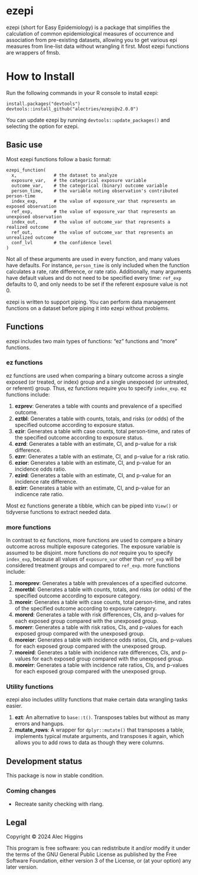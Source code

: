 
<!-- README.md is generated from README.Rmd. Please edit that file -->

# ezepi

ezepi (short for Easy Epidemiology) is a package that simplifies the
calculation of common epidemiological measures of occurrence and
association from pre-existing datasets, allowing you to get various epi
measures from line-list data without wrangling it first. Most ezepi
functions are wrappers of fmsb.

# How to Install

Run the following commands in your R console to install ezepi:

    install.packages("devtools")
    devtools::install_github("alectries/ezepi@v2.0.0")

You can update ezepi by running `devtools::update_packages()` and
selecting the option for ezepi.

## Basic use

Most ezepi functions follow a basic format:

    ezepi_function(
      x,              # the dataset to analyze
      exposure_var,   # the categorical exposure variable
      outcome_var,    # the categorical (binary) outcome variable
      person_time,    # the variable noting observation's contributed person-time
      index_exp,      # the value of exposure_var that represents an exposed observation
      ref_exp,        # the value of exposure_var that represents an unexposed observation
      index_out,      # the value of outcome_var that represents a realized outcome
      ref_out,        # the value of outcome_var that represents an unrealized outcome
      conf_lvl        # the confidence level
    )

Not all of these arguments are used in every function, and many values
have defaults. For instance, `person_time` is only included when the
function calculates a rate, rate difference, or rate ratio.
Additionally, many arguments have default values and do not need to be
specified every time: `ref_exp` defaults to 0, and only needs to be set
if the referent exposure value is not 0.

ezepi is written to support piping. You can perform data management
functions on a dataset before piping it into ezepi without problems.

## Functions

ezepi includes two main types of functions: “ez” functions and “more”
functions.

### ez functions

ez functions are used when comparing a binary outcome across a single
exposed (or treated, or index) group and a single unexposed (or
untreated, or referent) group. Thus, ez functions require you to specify
`index_exp`. ez functions include:

1.  **ezprev**: Generates a table with counts and prevalence of a
    specified outcome.
2.  **eztbl**: Generates a table with counts, totals, and risks (or
    odds) of the specified outcome according to exposure status.
3.  **ezir**: Generates a table with case counts, total person-time, and
    rates of the specified outcome according to exposure status.
4.  **ezrd**: Generates a table with an estimate, CI, and p-value for a
    risk difference.
5.  **ezrr**: Generates a table with an estimate, CI, and p-value for a
    risk ratio.
6.  **ezior**: Generates a table with an estimate, CI, and p-value for
    an incidence odds ratio.
7.  **ezird**: Generates a table with an estimate, CI, and p-value for
    an incidence rate difference.
8.  **ezirr**: Generates a table with an estimate, CI, and p-value for
    an indicence rate ratio.

Most ez functions generate a tibble, which can be piped into `View()` or
tidyverse functions to extract needed data.

### more functions

In contrast to ez functions, more functions are used to compare a binary
outcome across multiple exposure categories. The exposure variable is
assumed to be disjoint. more functions do *not* require you to specify
`index_exp`, because all values of `exposure_var` other than `ref_exp`
will be considered treatment groups and compared to `ref_exp`. more
functions include:

1.  **moreprev**: Generates a table with prevalences of a specified
    outcome.
2.  **moretbl**: Generates a table with counts, totals, and risks (or
    odds) of the specified outcome according to exposure category.
3.  **moreir**: Generates a table with case counts, total person-time,
    and rates of the specified outcome according to exposure category.
4.  **morerd**: Generates a table with risk differences, CIs, and
    p-values for each exposed group compared with the unexposed group.
5.  **morerr**: Generates a table with risk ratios, CIs, and p-values
    for each exposed group compared with the unexposed group.
6.  **moreior**: Generates a table with incidence odds ratios, CIs, and
    p-values for each exposed group compared with the unexposed group.
7.  **moreird**: Generates a table with incidence rate differences, CIs,
    and p-values for each exposed group compared with the unexposed
    group.
8.  **moreirr**: Generates a table with incidence rate ratios, CIs, and
    p-values for each exposed group compared with the unexposed group.

### Utility functions

ezepi also includes utility functions that make certain data wrangling
tasks easier.

1.  **ezt**: An alternative to `base::t()`. Transposes tables but
    without as many errors and hangups.
2.  **mutate_rows**: A wrapper for `dplyr::mutate()` that transposes a
    table, implements typical mutate arguments, and transposes it again,
    which allows you to add rows to data as though they were columns.

## Development status

This package is now in stable condition.

### Coming changes

- Recreate sanity checking with rlang.

## Legal

Copyright © 2024 Alec Higgins

This program is free software: you can redistribute it and/or modify it
under the terms of the GNU General Public License as published by the
Free Software Foundation, either version 3 of the License, or (at your
option) any later version.

